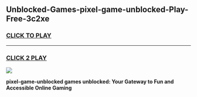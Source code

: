 
## Unblocked-Games-pixel-game-unblocked-Play-Free-3c2xe
<h3>
<a href="https://premium76.site?title=pixel-game-unblocked&ref=09A">CLICK TO PLAY</a></h3>
<hr>

<h3>
<a href="https://premium76.site?title=pixel-game-unblocked&ref=09A">CLICK 2 PLAY</a>
  
</h3>

<a href="https://premium76.site?title=pixel-game-unblocked&ref=09A"><img src="https://clearcache.store/games.png"></a>


**pixel-game-unblocked games unblocked: Your Gateway to Fun and Accessible Online Gaming**
